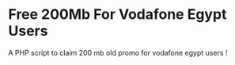 # Free 200Mb For Vodafone Egypt Users
A PHP script to claim 200 mb old promo for vodafone egypt users !
